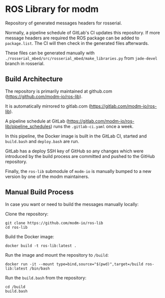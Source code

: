 # ROS Library for modm

Repository of generated messages headers for rosserial.

Normally, a pipeline schedule of GitLab's CI updates this repository. If more message headers are required the ROS package can be added to `package.list`. The CI will then check in the generated files afterwards.

These files can be generated manually with `./rosserial_mbed/src/rosserial_mbed/make_libraries.py` from `jade-devel` branch in rosserial.

## Build Architecture

The repository is primarily maintained at github.com (https://github.com/modm-io/ros-lib).

It is automatically mirrored to gitlab.com (https://gitlab.com/modm-io/ros-lib).

A pipeline schedule at GitLab (https://gitlab.com/modm-io/ros-lib/pipeline_schedules) runs the `.gitlab-ci.yaml` once a week.

In this pipeline, the Docker image is built in the GitLab CI, started and `build.bash` and `deploy.bash` are run.

GitLab has a deploy SSH key of GitHub so any changes which were introduced by the build process are committed and pushed to the GitHub repository.

Finally, the `ros-lib` submodule of `modm-io` is manually bumped to a new version by one of the modm maintainers.

## Manual Build Process

In case you want or need to build the messages manually locally:

Clone the repository:

    git clone https://github.com/modm-io/ros-lib
    cd ros-lib

Build the Docker image:

    docker build -t ros-lib:latest .

Run the image and mount the repository to `/build`:

    docker run -it --mount type=bind,source="$(pwd)",target=/build ros-lib:latest /bin/bash

Run the `build.bash` from the repository:

	cd /build
    build.bash
